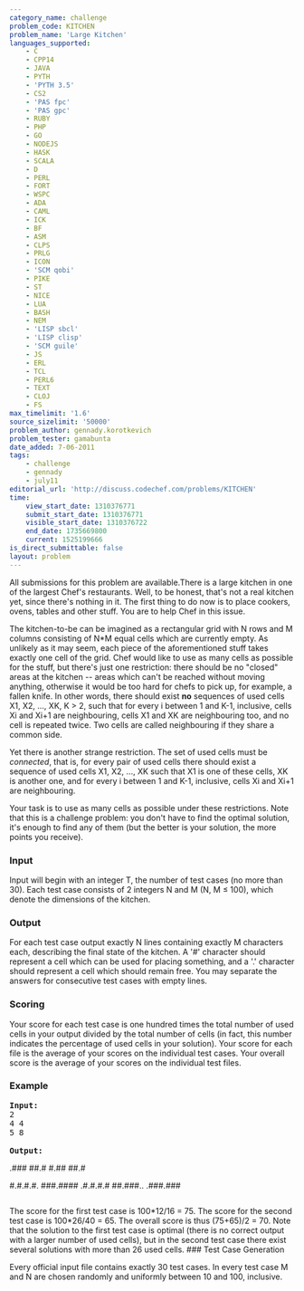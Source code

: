 ```yaml
---
category_name: challenge
problem_code: KITCHEN
problem_name: 'Large Kitchen'
languages_supported:
    - C
    - CPP14
    - JAVA
    - PYTH
    - 'PYTH 3.5'
    - CS2
    - 'PAS fpc'
    - 'PAS gpc'
    - RUBY
    - PHP
    - GO
    - NODEJS
    - HASK
    - SCALA
    - D
    - PERL
    - FORT
    - WSPC
    - ADA
    - CAML
    - ICK
    - BF
    - ASM
    - CLPS
    - PRLG
    - ICON
    - 'SCM qobi'
    - PIKE
    - ST
    - NICE
    - LUA
    - BASH
    - NEM
    - 'LISP sbcl'
    - 'LISP clisp'
    - 'SCM guile'
    - JS
    - ERL
    - TCL
    - PERL6
    - TEXT
    - CLOJ
    - FS
max_timelimit: '1.6'
source_sizelimit: '50000'
problem_author: gennady.korotkevich
problem_tester: gamabunta
date_added: 7-06-2011
tags:
    - challenge
    - gennady
    - july11
editorial_url: 'http://discuss.codechef.com/problems/KITCHEN'
time:
    view_start_date: 1310376771
    submit_start_date: 1310376771
    visible_start_date: 1310376722
    end_date: 1735669800
    current: 1525199666
is_direct_submittable: false
layout: problem
---
```

All submissions for this problem are available.There is a large kitchen in one of the largest Chef's restaurants. Well, to be honest, that's not a real kitchen yet, since there's nothing in it. The first thing to do now is to place cookers, ovens, tables and other stuff. You are to help Chef in this issue.

The kitchen-to-be can be imagined as a rectangular grid with N rows and M columns consisting of N\*M equal cells which are currently empty. As unlikely as it may seem, each piece of the aforementioned stuff takes exactly one cell of the grid. Chef would like to use as many cells as possible for the stuff, but there's just one restriction: there should be no "closed" areas at the kitchen -- areas which can't be reached without moving anything, otherwise it would be too hard for chefs to pick up, for example, a fallen knife. In other words, there should exist **no** sequences of used cells X1, X2, ..., XK, K &gt; 2, such that for every i between 1 and K-1, inclusive, cells Xi and Xi+1 are neighbouring, cells X1 and XK are neighbouring too, and no cell is repeated twice. Two cells are called neighbouring if they share a common side.

Yet there is another strange restriction. The set of used cells must be *connected*, that is, for every pair of used cells there should exist a sequence of used cells X1, X2, ..., XK such that X1 is one of these cells, XK is another one, and for every i between 1 and K-1, inclusive, cells Xi and Xi+1 are neighbouring. 

Your task is to use as many cells as possible under these restrictions. Note that this is a challenge problem: you don't have to find the optimal solution, it's enough to find any of them (but the better is your solution, the more points you receive).

### Input

Input will begin with an integer T, the number of test cases (no more than 30). Each test case consists of 2 integers N and M (N, M ≤ 100), which denote the dimensions of the kitchen.

### Output

For each test case output exactly N lines containing exactly M characters each, describing the final state of the kitchen. A '#' character should represent a cell which can be used for placing something, and a '.' character should represent a cell which should remain free. You may separate the answers for consecutive test cases with empty lines.

### Scoring

Your score for each test case is one hundred times the total number of used cells in your output divided by the total number of cells (in fact, this number indicates the percentage of used cells in your solution). Your score for each file is the average of your scores on the individual test cases. Your overall score is the average of your scores on the individual test files.

### Example

<pre>
<b>Input:</b>
2
4 4
5 8

<b>Output:</b>
</pre>
.###
##.#
#.##
##.#

#.#.#.#.
###.####
.#.#.#.#
##.###..
.###.###

<pre></pre>
The score for the first test case is 100\*12/16 = 75. The score for the second test case is 100\*26/40 = 65. The overall score is thus (75+65)/2 = 70. Note that the solution to the first test case is optimal (there is no correct output with a larger number of used cells), but in the second test case there exist several solutions with more than 26 used cells. ### Test Case Generation

Every official input file contains exactly 30 test cases. In every test case M and N are chosen randomly and uniformly between 10 and 100, inclusive.
